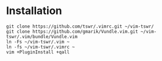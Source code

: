 # Installation

    git clone https://github.com/tswr/.vimrc.git ~/vim-tswr/
    git clone https://github.com/gmarik/Vundle.vim.git ~/vim-tswr/.vim/bundle/Vundle.vim
    ln -Fs ~/vim-tswr/.vim ~
    ln -fs ~/vim-tswr/.vimrc ~
    vim +PluginInstall +qall
